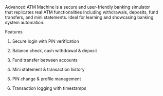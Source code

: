 Advanced ATM Machine is a secure and user-friendly banking simulator that replicates real ATM functionalities including withdrawals, deposits, fund transfers, and mini statements. Ideal for learning and showcasing banking system automation.

Features

1) Secure login with PIN verification

2) Balance check, cash withdrawal & deposit

3) Fund transfer between accounts

4) Mini statement & transaction history

5) PIN change & profile management

6) Transaction logging with timestamps

